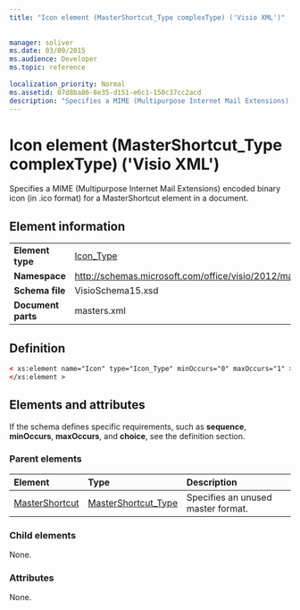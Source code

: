 ```yaml
---
title: "Icon element (MasterShortcut_Type complexType) ('Visio XML')"
 
 
manager: soliver
ms.date: 03/09/2015
ms.audience: Developer
ms.topic: reference
 
localization_priority: Normal
ms.assetid: 07d8ba86-8e35-d151-e6c1-150c37cc2acd
description: "Specifies a MIME (Multipurpose Internet Mail Extensions) encoded binary icon (in .ico format) for a MasterShortcut element in a document."
---
```


# Icon element (MasterShortcut_Type complexType) ('Visio XML')

Specifies a MIME (Multipurpose Internet Mail Extensions) encoded binary icon (in .ico format) for a MasterShortcut element in a document.
  
## Element information

|||
|:-----|:-----|
|**Element type** <br/> |[Icon_Type](icon_type-complextypevisio-xml.md) <br/> |
|**Namespace** <br/> |http://schemas.microsoft.com/office/visio/2012/main  <br/> |
|**Schema file** <br/> |VisioSchema15.xsd  <br/> |
|**Document parts** <br/> |masters.xml  <br/> |
   
## Definition

```XML
< xs:element name="Icon" type="Icon_Type" minOccurs="0" maxOccurs="1" >
</xs:element >
```

## Elements and attributes

If the schema defines specific requirements, such as **sequence**, **minOccurs**, **maxOccurs**, and **choice**, see the definition section. 
  
### Parent elements

|**Element**|**Type**|**Description**|
|:-----|:-----|:-----|
|[MasterShortcut](mastershortcut-element-masters_type-complextypevisio-xml.md) <br/> |[MasterShortcut_Type](mastershortcut_type-complextypevisio-xml.md) <br/> |Specifies an unused master format.  <br/> |
   
### Child elements

None.
  
### Attributes

None.
  

